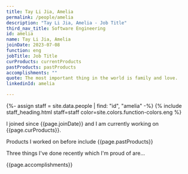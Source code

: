 ```yaml
---
title: Tay Li Jia, Amelia
permalink: /people/amelia
description: "Tay Li Jia, Amelia - Job Title"
third_nav_title: Software Engineering
id: amelia
name: Tay Li Jia, Amelia
joinDate: 2023-07-08
function: eng
jobTitle: Job Title
curProducts: currentProducts
pastProducts: pastProducts
accomplishments: ""
quote: The most important thing in the world is family and love.
linkedinId: amelia

---
```


{%- assign staff = site.data.people | find: "id", "amelia" -%}
{% include staff_heading.html staff=staff color=site.colors.function-colors.eng %}

<p>I joined since {{page.joinDate}} and I am currently working on {{page.curProducts}}.</p>

<p>Products I worked on before include {{page.pastProducts}}</p>

<p>Three things I've done recently which I'm proud of are...</p>
{{page.accomplishments}}
